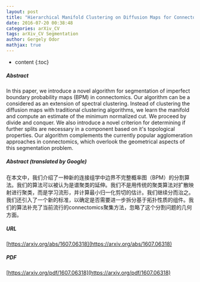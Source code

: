 ```yaml
---
layout: post
title: "Hierarchical Manifold Clustering on Diffusion Maps for Connectomics"
date: 2016-07-20 00:38:48
categories: arXiv_CV
tags: arXiv_CV Segmentation
author: Gergely Odor
mathjax: true
---
```


* content
{:toc}

##### Abstract
In this paper, we introduce a novel algorithm for segmentation of imperfect boundary probability maps (BPM) in connectomics. Our algorithm can be a considered as an extension of spectral clustering. Instead of clustering the diffusion maps with traditional clustering algorithms, we learn the manifold and compute an estimate of the minimum normalized cut. We proceed by divide and conquer. We also introduce a novel criterion for determining if further splits are necessary in a component based on it's topological properties. Our algorithm complements the currently popular agglomeration approaches in connectomics, which overlook the geometrical aspects of this segmentation problem.

##### Abstract (translated by Google)
在本文中，我们介绍了一种新的连接组学中边界不完整概率图（BPM）的分割算法。我们的算法可以被认为是谱聚类的延伸。我们不是用传统的聚类算法对扩散映射进行聚类，而是学习流形，并计算最小归一化剪切的估计。我们继续分而治之。我们还引入了一个新的标准，以确定是否需要进一步拆分基于拓扑性质的组件。我们的算法补充了当前流行的connectomics聚集方法，忽略了这个分割问题的几何方面。

##### URL
[https://arxiv.org/abs/1607.06318](https://arxiv.org/abs/1607.06318)

##### PDF
[https://arxiv.org/pdf/1607.06318](https://arxiv.org/pdf/1607.06318)

